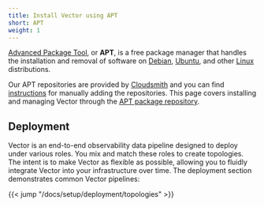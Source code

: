 ```yaml
---
title: Install Vector using APT
short: APT
weight: 1
---
```


[Advanced Package Tool][apt], or **APT**, is a free package manager that handles the installation and removal of software on [Debian], [Ubuntu], and other [Linux] distributions.

Our APT repositories are provided by [Cloudsmith] and you can find [instructions][repos] for manually adding the repositories. This page covers installing and managing Vector through the [APT package repository][apt].

## Deployment

Vector is an end-to-end observability data pipeline designed to deploy under various roles. You mix and match these roles to create topologies. The intent is to make Vector as flexible as possible, allowing you to fluidly integrate Vector into your infrastructure over time. The deployment section demonstrates common Vector pipelines:

{{< jump "/docs/setup/deployment/topologies" >}}

[apt]: https://en.wikipedia.org/wiki/APT_(software)
[cloudsmith]: https://cloudsmith.io/~timber/repos/vector/packages
[debian]: https://debian.org
[linux]: https://linux.org
[repos]: https://cloudsmith.io/~timber/repos/vector/setup/#formats-deb
[ubuntu]: https://ubuntu.com
